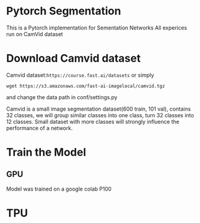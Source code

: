 # Pytorch Segmentation

This is a Pytorch implementation for Sementation Networks
All experices run on CamVid dataset


# Download Camvid dataset

Camvid dataset:```https://course.fast.ai/datasets```
or simply 
```
wget https://s3.amazonaws.com/fast-ai-imagelocal/camvid.tgz
```
and change the data path in conf/settings.py

Camvid is a small image segmentation dataset(600 train, 101 val), contains 
32 classes, we will group similar classes into one class, turn 32 classes 
into 12 classes. Small dataset with more classes will strongly influence 
the performance of a network.


# Train the Model

## GPU
Model was trained on a google colab P100

# TPU